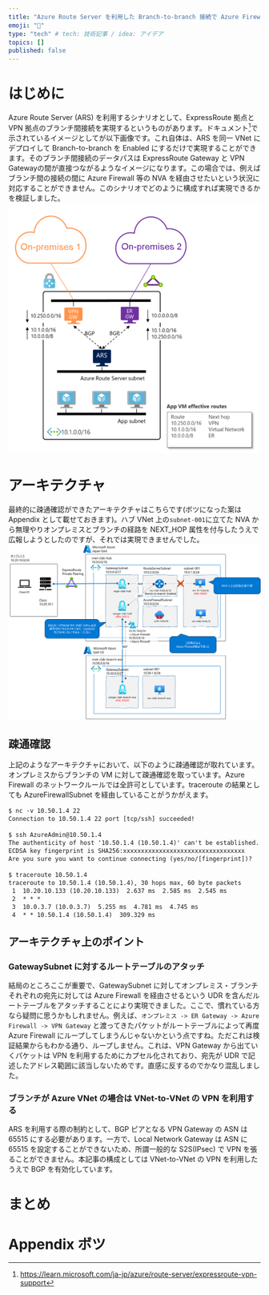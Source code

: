 ```yaml
---
title: "Azure Route Server を利用した Branch-to-branch 接続で Azure Firewall を経由させてみる"
emoji: "👏"
type: "tech" # tech: 技術記事 / idea: アイデア
topics: []
published: false
---
```


# はじめに
Azure Route Server (ARS) を利用するシナリオとして、ExpressRoute 拠点と VPN 拠点のブランチ間接続を実現するというものがあります。ドキュメント[^1]で示されているイメージとしてが以下画像です。これ自体は、ARS を同一 VNet にデプロイして Branch-to-branch を Enabled にするだけで実現することができます。そのブランチ間接続のデータパスは ExpressRoute Gateway と VPN Gatewayの間が直接つながるようなイメージになります。この場合では、例えばブランチ間の接続の間に Azure Firewall 等の NVA を経由させたいという状況に対応することができません。このシナリオでどのように構成すれば実現できるかを検証しました。
![](/images/20231212-branch2branch-azfw/expressroute-and-vpn-with-route-server.png)
[^1]:https://learn.microsoft.com/ja-jp/azure/route-server/expressroute-vpn-support


# アーキテクチャ
最終的に疎通確認ができたアーキテクチャはこちらです(ボツになった案は Appendix として載せておきます)。ハブ VNet 上の`subnet-001`に立てた NVA から無理やりオンプレミスとブランチの経路を NEXT_HOP 属性を付与したうえで広報しようとしたのですが、それでは実現できませんでした。
![](/images/20231212-branch2branch-azfw/arch-success.png)

## 疎通確認
上記のようなアーキテクチャにおいて、以下のように疎通確認が取れています。オンプレミスからブランチの VM に対して疎通確認を取っています。Azure Firewall のネットワークルールでは全許可としています。traceroute の結果としても AzureFirewallSubnet を経由していることがうかがえます。

```
$ nc -v 10.50.1.4 22
Connection to 10.50.1.4 22 port [tcp/ssh] succeeded!

$ ssh AzureAdmin@10.50.1.4
The authenticity of host '10.50.1.4 (10.50.1.4)' can't be established.
ECDSA key fingerprint is SHA256:xxxxxxxxxxxxxxxxxxxxxxxxxxxxxxxxxx
Are you sure you want to continue connecting (yes/no/[fingerprint])?

$ traceroute 10.50.1.4
traceroute to 10.50.1.4 (10.50.1.4), 30 hops max, 60 byte packets
 1  10.20.10.133 (10.20.10.133)  2.637 ms  2.585 ms  2.545 ms
 2  * * *
 3  10.0.3.7 (10.0.3.7)  5.255 ms  4.781 ms  4.745 ms
 4  * * 10.50.1.4 (10.50.1.4)  309.329 ms

```

## アーキテクチャ上のポイント

### GatewaySubnet に対するルートテーブルのアタッチ
結局のところここが重要で、GatewaySubnet に対してオンプレミス・ブランチそれぞれの宛先に対しては Azure Firewall を経由させるという UDR を含んだルートテーブルをアタッチすることにより実現できました。ここで、慣れている方なら疑問に思うかもしれません。例えば、`オンプレミス -> ER Gateway -> Azure Firewall -> VPN Gateway` と渡ってきたパケットがルートテーブルによって再度 Azure Firewall にループしてしまうんじゃないかという点ですね。ただこれは検証結果からもわかる通り、ループしません。これは、VPN Gateway から出ていくパケットは VPN を利用するためにカプセル化されており、宛先が UDR で記述したアドレス範囲に該当しないためです。直感に反するのでかなり混乱しました。 

### ブランチが Azure VNet の場合は VNet-to-VNet の VPN を利用する
ARS を利用する際の制約として、BGP ピアとなる VPN Gateway の ASN は 65515 にする必要があります。一方で、Local Network Gateway は ASN に 65515 を設定することができないため、所謂一般的な S2S(IPsec) で VPN を張ることができません。本記事の構成としては VNet-to-VNet の VPN を利用したうえで BGP を有効化しています。

# まとめ

# Appendix ボツ